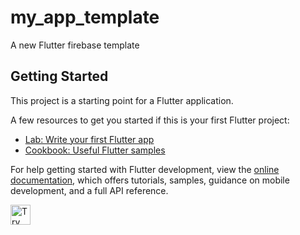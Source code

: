 # my_app_template

A new Flutter firebase template

## Getting Started

This project is a starting point for a Flutter application.

A few resources to get you started if this is your first Flutter project:

- [Lab: Write your first Flutter app](https://docs.flutter.dev/get-started/codelab)
- [Cookbook: Useful Flutter samples](https://docs.flutter.dev/cookbook)

For help getting started with Flutter development, view the
[online documentation](https://docs.flutter.dev/), which offers tutorials,
samples, guidance on mobile development, and a full API reference.

<a href="https://idx.google.com/new?template=https://github.com/farieas/fireba-template">
  <img height="32" alt="Try in IDX" src="https://cdn.idx.dev/btn/try_dark_32.svg">
</a>
